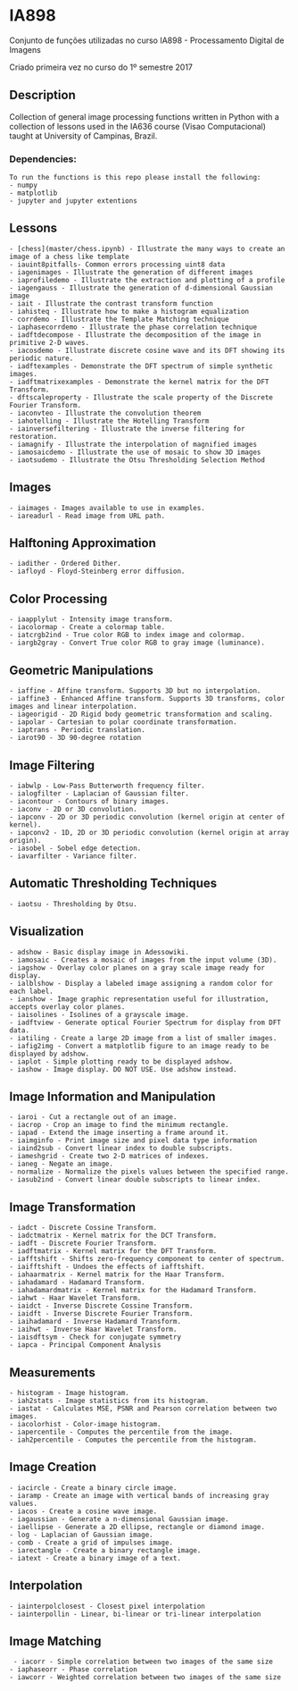 # IA898
Conjunto de funções utilizadas no curso IA898 - Processamento Digital de Imagens

Criado primeira vez no curso do 1º semestre 2017

## Description
Collection of general image processing functions written in Python with a collection of lessons used in the IA636 course (Visao Computacional) taught at University of Campinas, Brazil.

### Dependencies:
    To run the functions is this repo please install the following:
    - numpy
    - matplotlib
    - jupyter and jupyter extentions

## Lessons
    - [chess](master/chess.ipynb) - Illustrate the many ways to create an image of a chess like template
    - iauint8pitfalls- Common errors processing uint8 data
    - iagenimages - Illustrate the generation of different images
    - iaprofiledemo - Illustrate the extraction and plotting of a profile
    - iagengauss - Illustrate the generation of d-dimensional Gaussian image
    - iait - Illustrate the contrast transform function
    - iahisteq - Illustrate how to make a histogram equalization
    - corrdemo - Illustrate the Template Matching technique
    - iaphasecorrdemo - Illustrate the phase correlation technique
    - iadftdecompose - Illustrate the decomposition of the image in primitive 2-D waves.
    - iacosdemo - Illustrate discrete cosine wave and its DFT showing its periodic nature.
    - iadftexamples - Demonstrate the DFT spectrum of simple synthetic images.
    - iadftmatrixexamples - Demonstrate the kernel matrix for the DFT Transform.
    - dftscaleproperty - Illustrate the scale property of the Discrete Fourier Transform.
    - iaconvteo - Illustrate the convolution theorem
    - iahotelling - Illustrate the Hotelling Transform
    - iainversefiltering - Illustrate the inverse filtering for restoration.
    - iamagnify - Illustrate the interpolation of magnified images
    - iamosaicdemo - Illustrate the use of mosaic to show 3D images
    - iaotsudemo - Illustrate the Otsu Thresholding Selection Method

## Images
    - iaimages - Images available to use in examples.
    - iareadurl - Read image from URL path.

## Halftoning Approximation
    - iadither - Ordered Dither.
    - iafloyd - Floyd-Steinberg error diffusion.

## Color Processing
    - iaapplylut - Intensity image transform.
    - iacolormap - Create a colormap table.
    - iatcrgb2ind - True color RGB to index image and colormap.
    - iargb2gray - Convert True color RGB to gray image (luminance).

## Geometric Manipulations
    - iaffine - Affine transform. Supports 3D but no interpolation.
    - iaffine3 - Enhanced Affine transform. Supports 3D transforms, color images and linear interpolation.
    - iageorigid - 2D Rigid body geometric transformation and scaling.
    - iapolar - Cartesian to polar coordinate transformation.
    - iaptrans - Periodic translation.
    - iarot90 - 3D 90-degree rotation

## Image Filtering
    - iabwlp - Low-Pass Butterworth frequency filter.
    - ialogfilter - Laplacian of Gaussian filter.
    - iacontour - Contours of binary images.
    - iaconv - 2D or 3D convolution.
    - iapconv - 2D or 3D periodic convolution (kernel origin at center of kernel).
    - iapconv2 - 1D, 2D or 3D periodic convolution (kernel origin at array origin).
    - iasobel - Sobel edge detection.
    - iavarfilter - Variance filter.

## Automatic Thresholding Techniques
    - iaotsu - Thresholding by Otsu.

## Visualization
    - adshow - Basic display image in Adessowiki.
    - iamosaic - Creates a mosaic of images from the input volume (3D).
    - iagshow - Overlay color planes on a gray scale image ready for display.
    - ialblshow - Display a labeled image assigning a random color for each label.
    - ianshow - Image graphic representation useful for illustration, accepts overlay color planes.
    - iaisolines - Isolines of a grayscale image.
    - iadftview - Generate optical Fourier Spectrum for display from DFT data.
    - iatiling - Create a large 2D image from a list of smaller images.
    - iafig2img - Convert a matplotlib figure to an image ready to be displayed by adshow.
    - iaplot - Simple plotting ready to be displayed adshow.
    - iashow - Image display. DO NOT USE. Use adshow instead.

## Image Information and Manipulation
    - iaroi - Cut a rectangle out of an image.
    - iacrop - Crop an image to find the minimum rectangle.
    - iapad - Extend the image inserting a frame around it.
    - iaimginfo - Print image size and pixel data type information
    - iaind2sub - Convert linear index to double subscripts.
    - iameshgrid - Create two 2-D matrices of indexes.
    - ianeg - Negate an image.
    - normalize - Normalize the pixels values between the specified range.
    - iasub2ind - Convert linear double subscripts to linear index.

## Image Transformation
    - iadct - Discrete Cossine Transform.
    - iadctmatrix - Kernel matrix for the DCT Transform.
    - iadft - Discrete Fourier Transform.
    - iadftmatrix - Kernel matrix for the DFT Transform.
    - iafftshift - Shifts zero-frequency component to center of spectrum.
    - iaifftshift - Undoes the effects of iafftshift.
    - iahaarmatrix - Kernel matrix for the Haar Transform.
    - iahadamard - Hadamard Transform.
    - iahadamardmatrix - Kernel matrix for the Hadamard Transform.
    - iahwt - Haar Wavelet Transform.
    - iaidct - Inverse Discrete Cossine Transform.
    - iaidft - Inverse Discrete Fourier Transform.
    - iaihadamard - Inverse Hadamard Transform.
    - iaihwt - Inverse Haar Wavelet Transform.
    - iaisdftsym - Check for conjugate symmetry
    - iapca - Principal Component Analysis

## Measurements
    - histogram - Image histogram.
    - iah2stats - Image statistics from its histogram.
    - iastat - Calculates MSE, PSNR and Pearson correlation between two images.
    - iacolorhist - Color-image histogram.
    - iapercentile - Computes the percentile from the image.
    - iah2percentile - Computes the percentile from the histogram.

## Image Creation
    - iacircle - Create a binary circle image.
    - iaramp - Create an image with vertical bands of increasing gray values.
    - iacos - Create a cosine wave image.
    - iagaussian - Generate a n-dimensional Gaussian image.
    - iaellipse - Generate a 2D ellipse, rectangle or diamond image.
    - log - Laplacian of Gaussian image.
    - comb - Create a grid of impulses image.
    - iarectangle - Create a binary rectangle image.
    - iatext - Create a binary image of a text.

## Interpolation
    - iainterpolclosest - Closest pixel interpolation
    - iainterpollin - Linear, bi-linear or tri-linear interpolation

## Image Matching
     - iacorr - Simple correlation between two images of the same size
    - iaphaseorr - Phase correlation
    - iawcorr - Weighted correlation between two images of the same size
